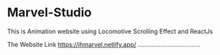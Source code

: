 # Marvel-Studio
This is Animation website using Locomotive Scrolling Effect and ReactJs

The Website Link https://jhmarvel.netlify.app/ ....................................
